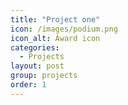 ```yaml
---
title: "Project one"
icon: /images/podium.png
icon_alt: Award icon
categories:
  - Projects
layout: post
group: projects
order: 1
---
```

